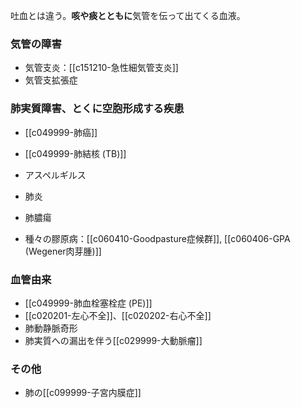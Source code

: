 吐血とは違う。**咳や痰とともに**気管を伝って出てくる血液。

### 気管の障害
- 気管支炎：[[c151210-急性細気管支炎]]
- 気管支拡張症

### 肺実質障害、とくに空胞形成する疾患
- [[c049999-肺癌]]
- [[c049999-肺結核 (TB)]]
- アスペルギルス
- 肺炎
- 肺膿瘍

- 種々の膠原病：[[c060410-Goodpasture症候群]], [[c060406-GPA (Wegener肉芽腫)]]

### 血管由来
- [[c049999-肺血栓塞栓症 (PE)]]
- [[c020201-左心不全]]、[[c020202-右心不全]]
- 肺動静脈奇形
- 肺実質への漏出を伴う[[c029999-大動脈瘤]]

### その他
- 肺の[[c099999-子宮内膜症]]